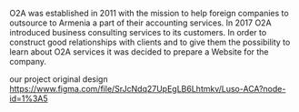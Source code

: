 O2A was established in 2011 with the mission to help foreign companies
to outsource to Armenia a part of their accounting services. In 2017 O2A
introduced business consulting services to its customers. In order to 
construct good relationships with clients and to give them the possibility 
to learn about O2A services it was decided to prepare a Website for the company.

our project original design https://www.figma.com/file/SrJcNdq27UpEgLB6Lhtmkv/Luso-ACA?node-id=1%3A5
